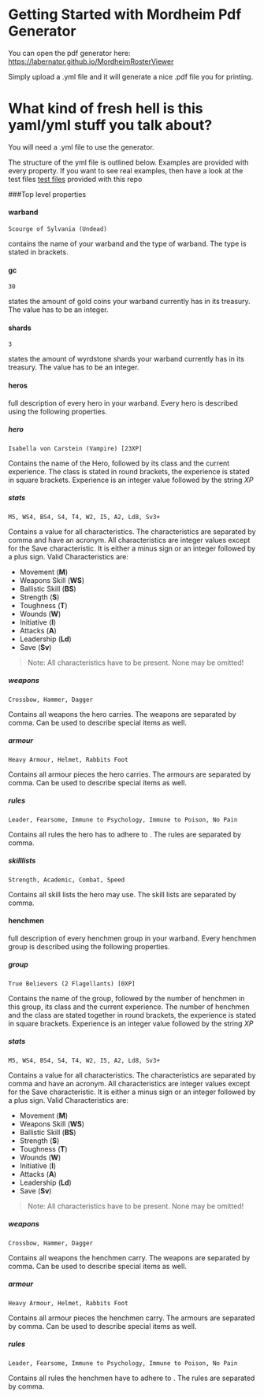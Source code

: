 # Getting Started with Mordheim Pdf Generator

You can open the pdf generator here:
https://labernator.github.io/MordheimRosterViewer

Simply upload a .yml file and it will generate a nice .pdf file you for printing.

# What kind of fresh hell is this yaml/yml stuff you talk about?

You will need a .yml file to use the generator.

The structure of the yml file is outlined below.
Examples are provided with every property.
If you want to see real examples, then have a look at the test files  [test files](https://github.com/Labernator/MordheimRosterViewer/tree/master/src/data/testFiles) provided with this repo

###Top level properties

#### warband
`Scourge of Sylvania (Undead)`

contains the name of your warband and the type of warband. The type is stated in brackets.

#### gc
`30`

states the amount of gold coins your warband currently has in its treasury. The value has to be an integer.


#### shards
`3`

states the amount of wyrdstone shards your warband currently has in its treasury. The value has to be an integer.


#### heros

full description of every hero in your warband. Every hero is described using the following properties.

##### hero
`Isabella von Carstein (Vampire) [23XP]`

Contains the name of the Hero, followed by its class and the current experience.
The class is stated in round brackets, the experience is stated in square brackets. Experience is an integer value followed by the string <i>XP</i>

##### stats
`M5, WS4, BS4, S4, T4, W2, I5, A2, Ld8, Sv3+`

Contains a value for all characteristics.
The characteristics are separated by comma and have an acronym.
All characteristics are integer values except for the Save characteristic. It is either a minus sign or an integer followed by a plus sign.
Valid Characteristics are:
- Movement (**M**)
- Weapons Skill (**WS**)
- Ballistic Skill (**BS**)
- Strength (**S**)
- Toughness (**T**)
- Wounds (**W**)
- Initiative (**I**)
- Attacks (**A**)
- Leadership (**Ld**)
- Save (**Sv**)

>Note: All characteristics have to be present. None may be omitted!

##### weapons
`Crossbow, Hammer, Dagger`

Contains all weapons the hero carries. The weapons are separated by comma. Can be used to describe special items as well.
##### armour
`Heavy Armour, Helmet, Rabbits Foot`

Contains all armour pieces the hero carries. The armours are separated by comma. Can be used to describe special items as well.
##### rules
`Leader, Fearsome, Immune to Psychology, Immune to Poison, No Pain`

Contains all rules the hero has to adhere to . The rules are separated by comma.
##### skilllists
`Strength, Academic, Combat, Speed`

Contains all skill lists the hero may use. The skill lists are separated by comma.

#### henchmen

full description of every henchmen group in your warband. Every henchmen group is described using the following properties.

##### group
`True Believers (2 Flagellants) [0XP]`

Contains the name of the group, followed by the number of henchmen in this group, its class and the current experience.
The number of henchmen and the class are stated together in round brackets, the experience is stated in square brackets. Experience is an integer value followed by the string <i>XP</i>

##### stats
`M5, WS4, BS4, S4, T4, W2, I5, A2, Ld8, Sv3+`

Contains a value for all characteristics.
The characteristics are separated by comma and have an acronym.
All characteristics are integer values except for the Save characteristic. It is either a minus sign or an integer followed by a plus sign.
Valid Characteristics are:
- Movement (**M**)
- Weapons Skill (**WS**)
- Ballistic Skill (**BS**)
- Strength (**S**)
- Toughness (**T**)
- Wounds (**W**)
- Initiative (**I**)
- Attacks (**A**)
- Leadership (**Ld**)
- Save (**Sv**)

>Note: All characteristics have to be present. None may be omitted!

##### weapons
`Crossbow, Hammer, Dagger`

Contains all weapons the henchmen carry. The weapons are separated by comma. Can be used to describe special items as well.
##### armour
`Heavy Armour, Helmet, Rabbits Foot`

Contains all armour pieces the henchmen carry. The armours are separated by comma. Can be used to describe special items as well.
##### rules
`Leader, Fearsome, Immune to Psychology, Immune to Poison, No Pain`

Contains all rules the henchmen have to adhere to . The rules are separated by comma.

